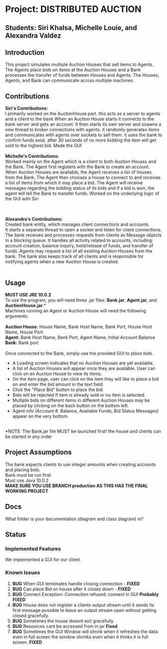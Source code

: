 # Project: DISTRIBUTED AUCTION
## Students:  Siri Khalsa, Michelle Louie, and Alexandra Valdez

## Introduction
This project simulates multiple Auction Houses that sell items to Agents. 
The Agents place bids on items at the Auction Houses and a Bank processes 
the transfer of funds between Houses and Agents. The Houses, Agents, and Bank 
can communicate across multiple machines. 

## Contributions
**Siri's Contributions:**<br>
I primarily worked on the AuctionHouse part. this acts as a server to agents and a client  to the bank
When an Auction House starts it connects to the bank server and gets an account. It then starts its own server
and soawns a new thread to broker connections with agents. it randomly generates items and communicates with agents over sockets
to sell them. it uses the bank to confirm funds exist. after 30 seconds of no more bidding the item will get sold to the highest bid.
Made the GUI
<br><br>
**Michelle's Contributions:**<br>
Worked mainly on the Agent which is a client to both Auction Houses and the Bank.
The Agent first registers with the Bank to create an account. 
When Auction Houses are available, the Agent receives a list of houses from the Bank.
The Agent then chooses a house to connect to and receives a list of items 
from which it may place a bid. 
The Agent will receive messages regarding the bidding status of its bids and if a bid is won,
the agent will tell the Bank to transfer funds.
Worked on the underlying logic of the GUI with Siri

<br><br>
**Alexandra's Contributions:**<br>
Created bank entity, which manages client connections and accounts.   
It starts a separate thread to open a socket and listen for client connections.
The bank receives and processes requests from clients as Message objects in a blocking queue.
It handles all activity related to accounts, including: 
account creation, balance inquiry, hold/release of funds, and transfer of funds.
Agents may request a list of all existing Auction Houses from the bank.
The bank also keeps track of all clients and is responsible for notifying agents 
when a new Auction House is created.
<br><br>


## Usage

**MUST USE JRE 10.0.2**<br>
To use the program, you will need three .jar files: **Bank.jar**, **Agent.jar**, and **AuctionHouse.jar.***<br>
Machines running an Agent or Auction House will need the following arguments: <br><br>
**Auction House:** House Name, Bank Host Name, Bank Port, House Host Name, House Port<br>
**Agent:** Bank Host Name, Bank Port, Agent Name, Initial Account Balance<br>
**Bank:** Bank port<br><br>
Once connected to the Bank, simply use the provided GUI to place bids. 
* A Loading screen indicates that no Auction Houses are yet available.
* A list of Auction Houses will appear once they are available. User can click on an Auction House to view its items.
* On the item page, user can click on the item they will like to place a bid on and enter the bid amount in the text field.
* Click the "Place Bid" button to place the bid.
* Bids will be rejected if item is already sold or no item is selected. 
* Multiple bids on different items in different Auction Houses may be placed by clicking on the back button on the bottom left.
* Agent info (Account #, Balance, Available Funds, Bid Status Messages) appear on the very bottom.
<br>
*NOTE: The Bank.jar file MUST be launched first! the house and clients can be started in any order

## Project Assumptions
The bank expects clients to use integer amounts when creating accounts and placing bids. <br>
Bank must be run first.<br>
Must use Java 10.0.2<br>
**MAKE SURE YOU USE BRANCH production AS THIS HAS THE FINAL WORKING PROJECT**
## Docs
What folder is your documentation (diagram and class diagram) in?

## Status
### Implemented Features

We implemented a GUI for our client.

### Known Issues
1. **BUG** When GUI terminates handle closing connection - **FIXED**
2. **BUG** Can place Bid on house after it closes down - **FIXED**
3. **BUG** Connect Exception: Connection refused: connect in GUI **Probably FIXED**
4. **BUG** House does not register a clients output stream until it sends its first message
possible to leave an output stream open without getting closed gracefully.
5. **BUG** Sometimes the house doesnt exit gracefully
6. **BUG** Resources cant be accessed from in jar **Fixed**
7. **BUG** Sometimes the GUI Window will shrink when it refreshes the data. even in full screen the window shrinks even when it thinks it is full screen. **FIXED**
